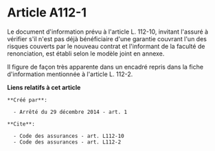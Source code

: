 # Article A112-1

Le document d'information prévu à l'article L. 112-10, invitant l'assuré à vérifier s'il n'est pas déjà bénéficiaire d'une
garantie couvrant l'un des risques couverts par le nouveau contrat et l'informant de la faculté de renonciation, est établi
selon le modèle joint en annexe. 

Il figure de façon très apparente dans un encadré repris dans la fiche d'information mentionnée à l'article L. 112-2.

**Liens relatifs à cet article**

	**Créé par**:

	  - Arrêté du 29 décembre 2014 - art. 1

	**Cite**:

	  - Code des assurances - art. L112-10
	  - Code des assurances - art. L112-2
